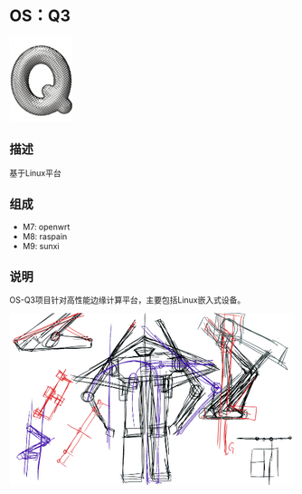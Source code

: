 # OS：Q3

[![sites](docs/Q.png)](http://qitas.cn)

## 描述

基于Linux平台

## 组成
- M7: openwrt
- M8: raspain
- M9: sunxi

## 说明

OS-Q3项目针对高性能边缘计算平台，主要包括Linux嵌入式设备。

![Q3 Logo](docs/R1.png)